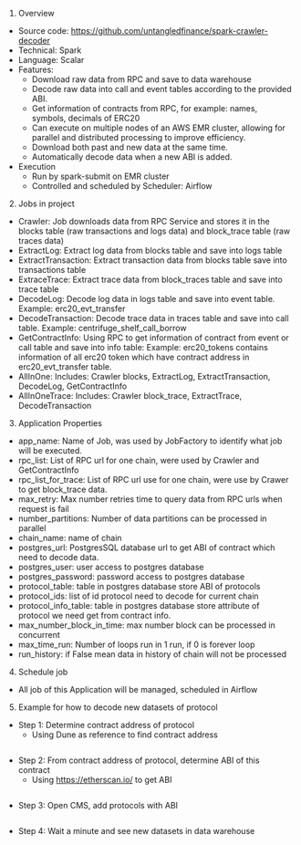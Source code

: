 1. Overview
* Source code: https://github.com/untangledfinance/spark-crawler-decoder
* Technical: Spark
* Language: Scalar
* Features:
    * Download raw data from RPC and save to data warehouse
    * Decode raw data into call and event tables according to the provided ABI.
    * Get information of contracts from RPC, for example: names, symbols, decimals of ERC20
    * Can execute on multiple nodes of an AWS EMR cluster, allowing for parallel and distributed processing to improve efficiency.
    * Download both past and new data at the same time.
    * Automatically decode data when a new ABI is added.
* Execution
    * Run by spark-submit on EMR cluster
    * Controlled and scheduled by Scheduler: Airflow

2. Jobs in project
* Crawler: Job downloads data from RPC Service and stores it in the blocks table (raw transactions and logs data) and block_trace table (raw traces data)
* ExtractLog: Extract log data from blocks table and save into logs table
* ExtractTransaction: Extract transaction data from blocks table save into transactions table
* ExtraceTrace: Extract trace data from block_traces table and save into trace table
* DecodeLog: Decode log data in logs table and save into event table. Example: erc20_evt_transfer
* DecodeTransaction: Decode trace data in traces table and save into call table. Example: centrifuge_shelf_call_borrow 
* GetContractInfo: Using RPC to get information of contract from event or call table and save into info table: Example: erc20_tokens contains information of all erc20 token which have contract address in erc20_evt_transfer table.
* AllInOne: Includes: Crawler blocks, ExtractLog, ExtractTransaction, DecodeLog, GetContractInfo
* AllInOneTrace: Includes: Crawler block_trace, ExtractTrace, DecodeTransaction

3. Application Properties
* app_name: Name of Job, was used by JobFactory to identify what job will be executed.
* rpc_list: List of RPC url for one chain, were used by Crawler and GetContractInfo
* rpc_list_for_trace: List of RPC url use for one chain, were use by Crawer to get block_trace data.
* max_retry: Max number retries time to query data from RPC urls when request is fail
* number_partitions: Number of data partitions can be processed in parallel
* chain_name: name of chain
* postgres_url: PostgresSQL database url to get ABI of contract which need to decode data.
* postgres_user: user access to postgres database
* postgres_password: password access to postgres database
* protocol_table: table in postgres database store ABI of protocols
* protocol_ids: list of id protocol need to decode for current chain
* protocol_info_table: table in postgres database store attribute of protocol we need get from contract info.
* max_number_block_in_time: max number block can be processed in concurrent
* max_time_run: Number of loops run in 1 run, if 0 is forever loop
* run_history: if False mean data in history of chain will not be processed

4. Schedule job
* All job of this Application will be managed, scheduled in Airflow
5. Example for how to decode new datasets of protocol
* Step 1: Determine contract address of protocol
    * Using Dune as reference to find contract address
<img src="/img/ml-quant/contract-address.png" alt="" />

* Step 2: From contract address of protocol, determine ABI of this contract
    * Using https://etherscan.io/ to get ABI
<img src="/img/ml-quant/get-ABI.png" alt="" />

* Step 3: Open CMS, add protocols with ABI
<img src="/img/ml-quant/CMS-ABI.png" alt="" />

* Step 4: Wait a minute and see new datasets in data warehouse